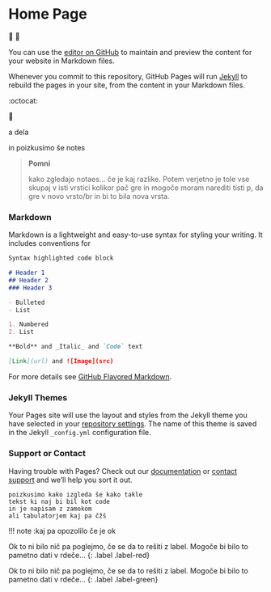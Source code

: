 # Home Page

🚀 🐼

You can use the [editor on GitHub](https://github.com/pmarsceill/test-jtd/edit/master/README.md) to maintain and preview the content for your website in Markdown files.

Whenever you commit to this repository, GitHub Pages will run [Jekyll](https://jekyllrb.com/) to rebuild the pages in your site, from the content in your Markdown files.

:octocat:

:car:

a dela


in  poizkusimo  še notes

> **Pomni**
>
> kako zgledajo notaes...
> če je kaj razlike. Potem verjetno je tole vse skupaj v
> isti vrstici kolikor pač gre in mogoče moram narediti tisti p, da gre v novo vrsto/br
> in bi to bila nova vrsta.

### Markdown

Markdown is a lightweight and easy-to-use syntax for styling your writing. It includes conventions for

```markdown
Syntax highlighted code block

# Header 1
## Header 2
### Header 3

- Bulleted
- List

1. Numbered
2. List

**Bold** and _Italic_ and `Code` text

[Link](url) and ![Image](src)
```



For more details see [GitHub Flavored Markdown](https://guides.github.com/features/mastering-markdown/).

### Jekyll Themes

Your Pages site will use the layout and styles from the Jekyll theme you have selected in your [repository settings](https://github.com/pmarsceill/test-jtd/settings). The name of this theme is saved in the Jekyll `_config.yml` configuration file.

### Support or Contact

Having trouble with Pages? Check out our [documentation](https://help.github.com/categories/github-pages-basics/) or [contact support](https://github.com/contact) and we’ll help you sort it out.

    poizkusimo kako izgleda še kako takle
    tekst ki naj bi bil kot code
    in je napisam z zamokom
    ali tabulatorjem kaj pa čžš



!!! note :kaj pa opozolilo če je ok

Ok to ni bilo nič pa poglejmo, če se da to rešiti z label. Mogoče bi bilo to pametno dati v rdeče...
{: .label .label-red}

Ok to ni bilo nič pa poglejmo, če se da to rešiti z label. Mogoče bi bilo to pametno dati v rdeče...
{: .label .label-green}
